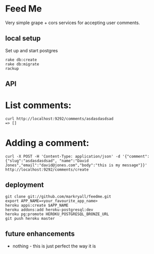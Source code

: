 # Feed Me

Very simple grape + cors services for accepting user comments.

## local setup

Set up and start postgres

    rake db:create
    rake db:migrate
    rackup

## API

# List comments:

    curl http://localhost:9292/comments/asdasdasdsad
    => []

# Adding a comment:

    curl -X POST -H 'Content-Type: application/json' -d '{"comment":{"slug":"asdasdasdsad", "name":"David Jones","email":"david@jones.com","body":"this is my message"}}' http://localhost:9292/comments/create

## deployment

    git clone git://github.com/markryall/feedme.git
    export APP_NAME=<your_favourite_app_name>
    heroku apps:create $APP_NAME
    heroku addons:add heroku-postgresql:dev
    heroku pg:promote HEROKU_POSTGRESQL_BRONZE_URL
    git push heroku master

## future enhancements

* nothing - this is just perfect the way it is